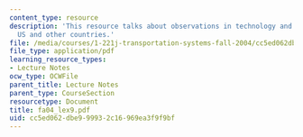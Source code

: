 ```yaml
---
content_type: resource
description: 'This resource talks about observations in technology and operations:
  US and other countries.'
file: /media/courses/1-221j-transportation-systems-fall-2004/cc5ed062dbe999932c16969ea3f9f9bf_fa04_lex9.pdf
file_type: application/pdf
learning_resource_types:
- Lecture Notes
ocw_type: OCWFile
parent_title: Lecture Notes
parent_type: CourseSection
resourcetype: Document
title: fa04_lex9.pdf
uid: cc5ed062-dbe9-9993-2c16-969ea3f9f9bf
---
```

